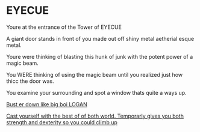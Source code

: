 # EYECUE

Youre at the entrance of the Tower of EYECUE

A giant door stands in front of you made out off shiny metal aetherial esque metal.

Youre were thinking of blasting this hunk of junk with the potent power of a magic beam.

You WERE thinking of using the magic beam until you realized just how thicc the door was.

You examine your surrounding and spot a window thats quite a ways up.

[Bust er down like big boi LOGAN](WizardScene2firstfloor.md)

[Cast yourself with the best of of both world. Temporarly gives you both strength and dexterity so you could climb up](WizardScene2secondfloor.md)